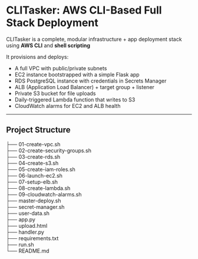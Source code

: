 # CLITasker: AWS CLI-Based Full Stack Deployment

CLITasker is a complete, modular infrastructure + app deployment stack using **AWS CLI** and **shell scripting**

It provisions and deploys:
- A full VPC with public/private subnets
- EC2 instance bootstrapped with a simple Flask app
- RDS PostgreSQL instance with credentials in Secrets Manager
- ALB (Application Load Balancer) + target group + listener
- Private S3 bucket for file uploads
- Daily-triggered Lambda function that writes to S3
- CloudWatch alarms for EC2 and ALB health

---

## Project Structure

├── 01-create-vpc.sh              
├── 02-create-security-groups.sh  
├── 03-create-rds.sh              
├── 04-create-s3.sh               
├── 05-create-iam-roles.sh        
├── 06-launch-ec2.sh              
├── 07-setup-elb.sh               
├── 08-create-lambda.sh           
├── 09-cloudwatch-alarms.sh                      
├── master-deploy.sh                       
├── secret-manager.sh             
├── user-data.sh                  
├── app.py                        
├── upload.html                   
├── handler.py                    
├── requirements.txt              
├── run.sh                        
└── README.md
